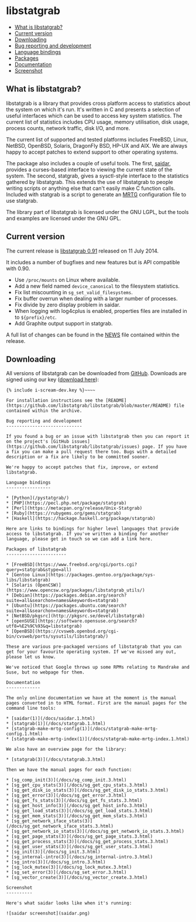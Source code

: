 libstatgrab
===========

* [What is libstatgrab?](#what-is-libstatgrab)
* [Current version](#current-version)
* [Downloading](#downloading)
* [Bug reporting and development](#bug-reporting-and-development)
* [Language bindings](#language-bindings)
* [Packages](#packages-of-libstatgrab)
* [Documentation](#documentation)
* [Screenshot](#screenshot)

What is libstatgrab?
--------------------

libstatgrab is a library that provides cross platform access to statistics about the system on which it's run. It's written in C and presents a selection of useful interfaces which can be used to access key system statistics. The current list of statistics includes CPU usage, memory utilisation, disk usage, process counts, network traffic, disk I/O, and more.

The current list of supported and tested platforms includes FreeBSD, Linux, NetBSD, OpenBSD, Solaris, DragonFly BSD, HP-UX and AIX. We are always happy to accept patches to extend support to other operating systems.

The package also includes a couple of useful tools. The first, [saidar](#screenshot), provides a curses-based interface to viewing the current state of the system. The second, statgrab, gives a sysctl-style interface to the statistics gathered by libstatgrab. This extends the use of libstatgrab to people writing scripts or anything else that can't easily make C function calls. Included with statgrab is a script to generate an [MRTG](https://oss.oetiker.ch/mrtg/) configuration file to use statgrab.

The library part of libstatgrab is licensed under the GNU LGPL, but the tools and examples are licensed under the GNU GPL.

Current version
---------------

The current release is [libstatgrab 0.91](https://github.com/libstatgrab/libstatgrab/releases/tag/LIBSTATGRAB_0_91) released on 11 July 2014.

It includes a number of bugfixes and new features but is API compatible with 0.90.

* Use `/proc/mounts` on Linux where available.
* Add a new field named `device_canonical` to the filesystem statistics.
* Fix list miscounting in `sg_set_valid_filesystems`.
* Fix buffer overrun when dealing with a larger number of processes.
* Fix divide by zero display problem in saidar.
* When logging with log4cplus is enabled, properties files are installed in to `${prefix}/etc`.
* Add Graphite output support in statgrab.

A full list of changes can be found in the [NEWS](https://github.com/libstatgrab/libstatgrab/blob/LIBSTATGRAB_0_91/NEWS) file contained within the release.

Downloading
-----------

All versions of libstatgrab can be downloaded from [GitHub](https://github.com/libstatgrab/libstatgrab/releases). Downloads are signed using our key ([download here](/i-scream-dev.asc)):

~~~~
{% include i-scream-dev.key %}~~~~

For installation instructions see the [README](https://github.com/libstatgrab/libstatgrab/blob/master/README) file contained within the archive.

Bug reporting and development
-----------------------------

If you found a bug or an issue with libstatgrab then you can report it on the project's [GitHub issues](https://github.com/libstatgrab/libstatgrab/issues) page. If you have a fix you can make a pull request there too. Bugs with a detailed description or a fix are likely to be committed sooner.

We're happy to accept patches that fix, improve, or extend libstatgrab.

Language bindings
-----------------

* [Python](/pystatgrab/)
* [PHP](https://pecl.php.net/package/statgrab)
* [Perl](https://metacpan.org/release/Unix-Statgrab)
* [Ruby](https://rubygems.org/gems/statgrab)
* [Haskell](https://hackage.haskell.org/package/statgrab)

Here are links to bindings for higher level languages that provide access to libstatgrab. If you've written a binding for another language, please get in touch so we can add a link here.

Packages of libstatgrab
-----------------------

* [FreeBSD](https://www.freebsd.org/cgi/ports.cgi?query=statgrab&stype=all)
* [Gentoo Linux](https://packages.gentoo.org/package/sys-libs/libstatgrab)
* [Solaris (OpenCSW)](https://www.opencsw.org/packages/libstatgrab_utils/)
* [Debian](https://packages.debian.org/search?suite=all&searchon=names&keywords=statgrab)
* [Ubuntu](https://packages.ubuntu.com/search?suite=all&searchon=names&keywords=statgrab)
* [NetBSD/pkgsrc](http://pkgsrc.se/devel/libstatgrab)
* [openSUSE](https://software.opensuse.org/search?utf8=%E2%9C%93&q=libstatgrab)
* [OpenBSD](https://cvsweb.openbsd.org/cgi-bin/cvsweb/ports/sysutils/libstatgrab/)

These are various pre-packaged versions of libstatgrab that you can get for your favourite operating system. If we've missed any out, please let us know.

We've noticed that Google throws up some RPMs relating to Mandrake and Suse, but no webpage for them.

Documentation
-------------

The only online documentation we have at the moment is the manual pages converted in to HTML format. First are the manual pages for the command line tools:

* [saidar(1)](/docs/saidar.1.html)
* [statgrab(1)](/docs/statgrab.1.html)
* [statgrab-make-mrtg-config(1)](/docs/statgrab-make-mrtg-config.1.html)
* [statgrab-make-mrtg-index(1)](/docs/statgrab-make-mrtg-index.1.html)

We also have an overview page for the library:

* [statgrab(3)](/docs/statgrab.3.html)

Then we have the manual pages for each function:

* [sg_comp_init(3)](/docs/sg_comp_init.3.html)
* [sg_get_cpu_stats(3)](/docs/sg_get_cpu_stats.3.html)
* [sg_get_disk_io_stats(3)](/docs/sg_get_disk_io_stats.3.html)
* [sg_get_error(3)](/docs/sg_get_error.3.html)
* [sg_get_fs_stats(3)](/docs/sg_get_fs_stats.3.html)
* [sg_get_host_info(3)](/docs/sg_get_host_info.3.html)
* [sg_get_load_stats(3)](/docs/sg_get_load_stats.3.html)
* [sg_get_mem_stats(3)](/docs/sg_get_mem_stats.3.html)
* [sg_get_network_iface_stats(3)](/docs/sg_get_network_iface_stats.3.html)
* [sg_get_network_io_stats(3)](/docs/sg_get_network_io_stats.3.html)
* [sg_get_page_stats(3)](/docs/sg_get_page_stats.3.html)
* [sg_get_process_stats(3)](/docs/sg_get_process_stats.3.html)
* [sg_get_user_stats(3)](/docs/sg_get_user_stats.3.html)
* [sg_init(3)](/docs/sg_init.3.html)
* [sg_internal-intro(3)](/docs/sg_internal-intro.3.html)
* [sg_intro(3)](/docs/sg_intro.3.html)
* [sg_lock_mutex(3)](/docs/sg_lock_mutex.3.html)
* [sg_set_error(3)](/docs/sg_set_error.3.html)
* [sg_vector_create(3)](/docs/sg_vector_create.3.html)

Screenshot
----------

Here's what saidar looks like when it's running:

![saidar screenshot](saidar.png)
